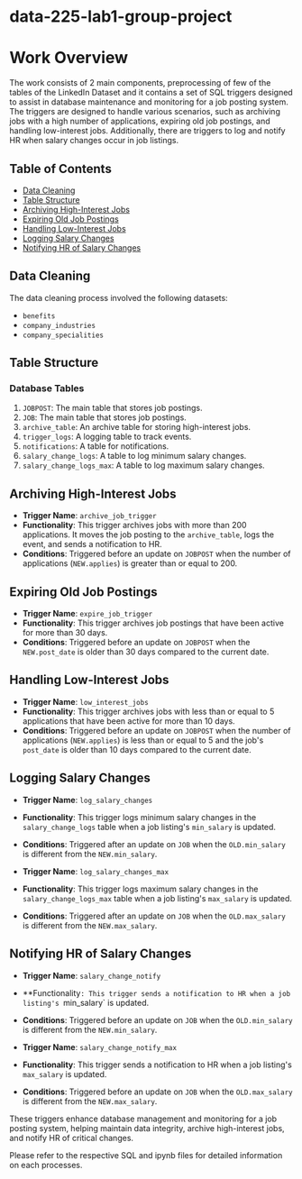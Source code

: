 # data-225-lab1-group-project

# Work Overview

The work consists of 2 main components, preprocessing of few of the tables of the LinkedIn Dataset and it contains a set of SQL triggers designed to assist in database maintenance and monitoring for a job posting system. The triggers are designed to handle various scenarios, such as archiving jobs with a high number of applications, expiring old job postings, and handling low-interest jobs. Additionally, there are triggers to log and notify HR when salary changes occur in job listings.

## Table of Contents

- [Data Cleaning](#data-cleaning)
- [Table Structure](#table-structure)
- [Archiving High-Interest Jobs](#archiving-high-interest-jobs)
- [Expiring Old Job Postings](#expiring-old-job-postings)
- [Handling Low-Interest Jobs](#handling-low-interest-jobs)
- [Logging Salary Changes](#logging-salary-changes)
- [Notifying HR of Salary Changes](#notifying-hr-of-salary-changes)

## Data Cleaning

The data cleaning process involved the following datasets:
- `benefits`
- `company_industries`
- `company_specialities`

## Table Structure

### Database Tables
1. `JOBPOST`: The main table that stores job postings.
2. `JOB`: The main table that stores job postings.
3. `archive_table`: An archive table for storing high-interest jobs.
4. `trigger_logs`: A logging table to track events.
5. `notifications`: A table for notifications.
6. `salary_change_logs`: A table to log minimum salary changes.
7. `salary_change_logs_max`: A table to log maximum salary changes.

## Archiving High-Interest Jobs

- **Trigger Name**: `archive_job_trigger`
- **Functionality**: This trigger archives jobs with more than 200 applications. It moves the job posting to the `archive_table`, logs the event, and sends a notification to HR.
- **Conditions**: Triggered before an update on `JOBPOST` when the number of applications (`NEW.applies`) is greater than or equal to 200.

## Expiring Old Job Postings

- **Trigger Name**: `expire_job_trigger`
- **Functionality**: This trigger archives job postings that have been active for more than 30 days.
- **Conditions**: Triggered before an update on `JOBPOST` when the `NEW.post_date` is older than 30 days compared to the current date.

## Handling Low-Interest Jobs

- **Trigger Name**: `low_interest_jobs`
- **Functionality**: This trigger archives jobs with less than or equal to 5 applications that have been active for more than 10 days.
- **Conditions**: Triggered before an update on `JOBPOST` when the number of applications (`NEW.applies`) is less than or equal to 5 and the job's `post_date` is older than 10 days compared to the current date.

## Logging Salary Changes

- **Trigger Name**: `log_salary_changes`
- **Functionality**: This trigger logs minimum salary changes in the `salary_change_logs` table when a job listing's `min_salary` is updated.
- **Conditions**: Triggered after an update on `JOB` when the `OLD.min_salary` is different from the `NEW.min_salary`.

- **Trigger Name**: `log_salary_changes_max`
- **Functionality**: This trigger logs maximum salary changes in the `salary_change_logs_max` table when a job listing's `max_salary` is updated.
- **Conditions**: Triggered after an update on `JOB` when the `OLD.max_salary` is different from the `NEW.max_salary`.

## Notifying HR of Salary Changes

- **Trigger Name**: `salary_change_notify`
- **Functionality`: This trigger sends a notification to HR when a job listing's `min_salary` is updated.
- **Conditions**: Triggered before an update on `JOB` when the `OLD.min_salary` is different from the `NEW.min_salary`.

- **Trigger Name**: `salary_change_notify_max`
- **Functionality**: This trigger sends a notification to HR when a job listing's `max_salary` is updated.
- **Conditions**: Triggered before an update on `JOB` when the `OLD.max_salary` is different from the `NEW.max_salary`.

These triggers enhance database management and monitoring for a job posting system, helping maintain data integrity, archive high-interest jobs, and notify HR of critical changes.

Please refer to the respective SQL and ipynb files for detailed information on each processes.
